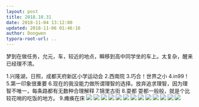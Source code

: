 ```yaml
---
layout: post
title: 2018.10.31
date: 2018-11-04 13:12:00
updated: 2018-11-06 01:46:16
author: Dongwen
typora-root-url: ..
---
```




梦到在做任务，允元，车，较近的地点，瞬移到高中同学坐的车上。太复杂，醒来已经理不清。

1.兴隆湖，日照，成都天府新区小学运动会
2.西南院
3.巧合！世界之小
4.in99！
5.第一印象很重要
6.现在的我没能力做所谓理智的选择。放弃追求理智，因为理智不唯一，每条路都有无数种合理解释
7.锦里古街
8.耍都
耍都一般般，就是个比较花哨的吃饭的地方。
9.瘫痪在床             ![](/img/in-post/p55396137.jpg)
![](/img/in-post/p55396136.jpg)
![](/img/in-post/p55396140.jpg)
![](/img/in-post/p55396143.jpg)
![](/img/in-post/p55396133.jpg)
![](/img/in-post/p55396141.jpg)
![](/img/in-post/p55396120.jpg)
![](/img/in-post/p55396139.jpg)
![](/img/in-post/p55396122.jpg)
![](/img/in-post/p55396131.jpg)
![](/img/in-post/p55396121.jpg)
![](/img/in-post/p55396119.jpg)
![](/img/in-post/p55396135.jpg)
